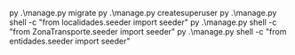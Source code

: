 py .\manage.py migrate
py .\manage.py createsuperuser
py .\manage.py shell -c "from localidades.seeder import seeder"
py .\manage.py shell -c "from ZonaTransporte.seeder import seeder"
py .\manage.py shell -c "from entidades.seeder import seeder"
